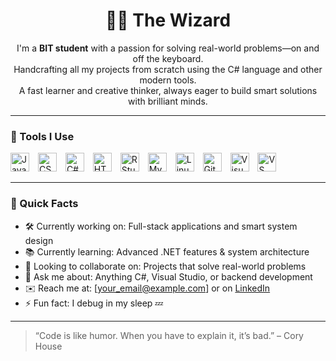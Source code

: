 <h1 align="center">🧙‍♂️ The Wizard</h1>

<p align="center">
  I'm a <strong>BIT student</strong> with a passion for solving real-world problems—on and off the keyboard. <br/>
  Handcrafting all my projects from scratch using the C# language and other modern tools. <br/>
  A fast learner and creative thinker, always eager to build smart solutions with brilliant minds.
</p>

---

### 🧰 Tools I Use

<p align="left">
  <img alt="JavaScript" width="30px" style="padding-right:10px;" src="https://cdn.jsdelivr.net/gh/devicons/devicon@latest/icons/javascript/javascript-plain.svg" />
  <img alt="CSS3" width="30px" style="padding-right:10px;" src="https://cdn.jsdelivr.net/gh/devicons/devicon@latest/icons/css3/css3-plain-wordmark.svg" />
  <img alt="C#" width="30px" style="padding-right:10px;" src="https://cdn.jsdelivr.net/gh/devicons/devicon@latest/icons/csharp/csharp-plain.svg" />
  <img alt="HTML5" width="30px" style="padding-right:10px;" src="https://cdn.jsdelivr.net/gh/devicons/devicon@latest/icons/html5/html5-plain-wordmark.svg" />
  <img alt="RStudio" width="30px" style="padding-right:10px;" src="https://cdn.jsdelivr.net/gh/devicons/devicon@latest/icons/rstudio/rstudio-original.svg" />
  <img alt="MySQL" width="30px" style="padding-right:10px;" src="https://cdn.jsdelivr.net/gh/devicons/devicon@latest/icons/mysql/mysql-plain-wordmark.svg" />
  <img alt="Linux" width="30px" style="padding-right:10px;" src="https://cdn.jsdelivr.net/gh/devicons/devicon@latest/icons/linux/linux-original.svg" />
  <img alt="GitHub" width="30px" style="padding-right:10px;" src="https://cdn.jsdelivr.net/gh/devicons/devicon@latest/icons/github/github-original-wordmark.svg" />
  <img alt="Visual Studio" width="30px" style="padding-right:10px;" src="https://cdn.jsdelivr.net/gh/devicons/devicon@latest/icons/visualstudio/visualstudio-original.svg" />
  <img alt="VS Code" width="30px" style="padding-right:10px;" src="https://cdn.jsdelivr.net/gh/devicons/devicon@latest/icons/vscode/vscode-original.svg" />
</p>

---

### 📌 Quick Facts

- 🛠️ Currently working on: Full-stack applications and smart system design
- 📚 Currently learning: Advanced .NET features & system architecture
- 🤝 Looking to collaborate on: Projects that solve real-world problems
- 💬 Ask me about: Anything C#, Visual Studio, or backend development
- ✉️ Reach me at: [your_email@example.com] or on [LinkedIn](https://linkedin.com/in/yourprofile)
- ⚡ Fun fact: I debug in my sleep 💤

---

> “Code is like humor. When you have to explain it, it’s bad.” – Cory House

